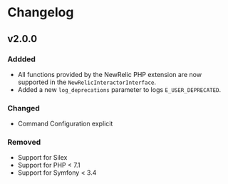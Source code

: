 # Changelog

## v2.0.0

### Addded

- All functions provided by the NewRelic PHP extension are now supported in the `NewRelicInteractorInterface`.
- Added a new `log_deprecations` parameter to logs `E_USER_DEPRECATED`. 

### Changed

- Command Configuration explicit

### Removed

- Support for Silex
- Support for PHP < 7.1
- Support for Symfony < 3.4
